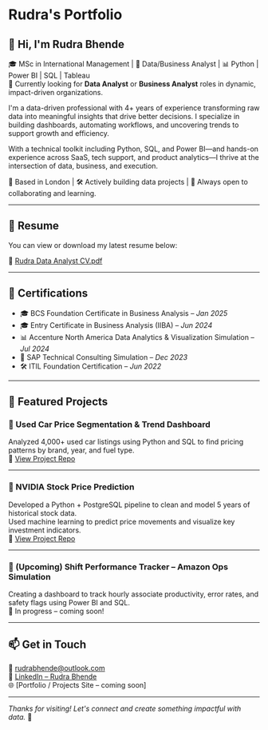 # Rudra's Portfolio

## 👋 Hi, I'm Rudra Bhende

🎓 MSc in International Management | 🎯 Data/Business Analyst | 📊 Python | Power BI | SQL | Tableau  
📌 Currently looking for **Data Analyst** or **Business Analyst** roles in dynamic, impact-driven organizations.

I'm a data-driven professional with 4+ years of experience transforming raw data into meaningful insights that drive better decisions. I specialize in building dashboards, automating workflows, and uncovering trends to support growth and efficiency.

With a technical toolkit including Python, SQL, and Power BI—and hands-on experience across SaaS, tech support, and product analytics—I thrive at the intersection of data, business, and execution.

📍 Based in London | 🛠 Actively building data projects | 💬 Always open to collaborating and learning.

---

## 📄 Resume

You can view or download my latest resume below:

📄 [Rudra Data Analyst CV.pdf](./Rudra_Data_Analyst_CV.pdf)

---

## 📜 Certifications

- 🎓 BCS Foundation Certificate in Business Analysis – *Jan 2025*
- 🎓 Entry Certificate in Business Analysis (IIBA) – *Jun 2024*
- 📊 Accenture North America Data Analytics & Visualization Simulation – *Jul 2024*
- 💼 SAP Technical Consulting Simulation – *Dec 2023*
- 🛠 ITIL Foundation Certification – *Jun 2022*

---

## 💼 Featured Projects

### 🔹 Used Car Price Segmentation & Trend Dashboard  
Analyzed 4,000+ used car listings using Python and SQL to find pricing patterns by brand, year, and fuel type.  
📂 [View Project Repo](https://github.com/yourusername/used-car-price-trends)

---

### 🔹 NVIDIA Stock Price Prediction  
Developed a Python + PostgreSQL pipeline to clean and model 5 years of historical stock data.  
Used machine learning to predict price movements and visualize key investment indicators.  
📂 [View Project Repo](https://github.com/yourusername/nvidia-stock-price-prediction)

---

### 🔹 (Upcoming) Shift Performance Tracker – Amazon Ops Simulation  
Creating a dashboard to track hourly associate productivity, error rates, and safety flags using Power BI and SQL.  
🚧 In progress – coming soon!

---

## 📫 Get in Touch

📧 rudrabhende@outlook.com  
🔗 [LinkedIn – Rudra Bhende](https://www.linkedin.com/in/rudra-bhende)  
🌐 [Portfolio / Projects Site – coming soon]

---

_Thanks for visiting! Let's connect and create something impactful with data._ 🚀
